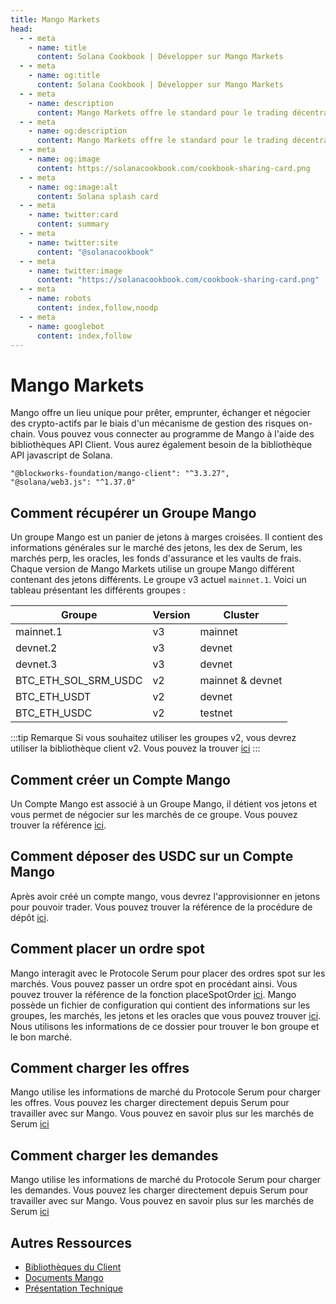 ```yaml
---
title: Mango Markets
head:
  - - meta
    - name: title
      content: Solana Cookbook | Développer sur Mango Markets
  - - meta
    - name: og:title
      content: Solana Cookbook | Développer sur Mango Markets
  - - meta
    - name: description
      content: Mango Markets offre le standard pour le trading décentralisé, à marge croisée. Apprenez à utiliser et à construire par-dessus Mango Markets.
  - - meta
    - name: og:description
      content: Mango Markets offre le standard pour le trading décentralisé, à marge croisée. Apprenez à utiliser et à construire par-dessus Mango Markets.
  - - meta
    - name: og:image
      content: https://solanacookbook.com/cookbook-sharing-card.png
  - - meta
    - name: og:image:alt
      content: Solana splash card
  - - meta
    - name: twitter:card
      content: summary
  - - meta
    - name: twitter:site
      content: "@solanacookbook"
  - - meta
    - name: twitter:image
      content: "https://solanacookbook.com/cookbook-sharing-card.png"
  - - meta
    - name: robots
      content: index,follow,noodp
  - - meta
    - name: googlebot
      content: index,follow
---
```


# Mango Markets

Mango offre un lieu unique pour prêter, emprunter, échanger et négocier des crypto-actifs par le biais d'un mécanisme de gestion des risques on-chain. Vous pouvez vous connecter au programme de Mango à l'aide des bibliothèques API Client. Vous aurez également besoin de la bibliothèque API javascript de Solana.

<CodeGroup>
  <CodeGroupItem title="TS" active>
  
```
"@blockworks-foundation/mango-client": "^3.3.27",
"@solana/web3.js": "^1.37.0"
```
  </CodeGroupItem>
</CodeGroup>

## Comment récupérer un Groupe Mango

Un groupe Mango est un panier de jetons à marges croisées. Il contient des informations générales sur le marché des jetons, les dex de Serum, les marchés perp, les oracles, les fonds d'assurance et les vaults de frais. Chaque version de Mango Markets utilise un groupe Mango différent contenant des jetons différents. Le groupe v3 actuel `mainnet.1`. Voici un tableau présentant les différents groupes :


| Groupe                | Version     | Cluster          |
|-----------------------|-------------|------------------|
| mainnet.1             | v3          | mainnet          |
| devnet.2              | v3          | devnet           |
| devnet.3              | v3          | devnet           | 
| BTC_ETH_SOL_SRM_USDC  | v2          | mainnet & devnet |
| BTC_ETH_USDT          | v2          | devnet           |
| BTC_ETH_USDC          | v2          | testnet          |


:::tip Remarque
Si vous souhaitez utiliser les groupes v2, vous devrez utiliser la bibliothèque client v2. Vous pouvez la trouver [ici](https://github.com/blockworks-foundation/mango-client-ts)
:::


<SolanaCodeGroup>
  <SolanaCodeGroupItem title="TS" active>

  <template v-slot:default>

@[code](@/code/mango/load-group/load-group.en.ts)

  </template>

  <template v-slot:preview>

@[code](@/code/mango/load-group/load-group.preview.en.ts)

  </template>
  
  </SolanaCodeGroupItem>
  
</SolanaCodeGroup>

## Comment créer un Compte Mango

Un Compte Mango est associé à un Groupe Mango, il détient vos jetons et vous permet de négocier sur les marchés de ce groupe. Vous pouvez trouver la référence [ici](https://blockworks-foundation.github.io/mango-client-v3/classes/MangoClient.html#createMangoAccount). 

<SolanaCodeGroup>
  <SolanaCodeGroupItem title="TS" active>
  
  <template v-slot:default>

@[code](@/code/mango/create-account/create-account.en.ts)

  </template>

  <template v-slot:preview>

@[code](@/code/mango/create-account/create-account.preview.en.ts)

  </template>

  </SolanaCodeGroupItem>

  <SolanaCodeGroupItem title="Anchor">

  <template v-slot:default>

@[code](@/code/mango/create-account/create-account.en.rs)

  </template>

  <template v-slot:preview>

@[code](@/code/mango/create-account/create-account.preview.en.rs)

  </template>

  </SolanaCodeGroupItem>
</SolanaCodeGroup>

## Comment déposer des USDC sur un Compte Mango
Après avoir créé un compte mango, vous devrez l'approvisionner en jetons pour pouvoir trader. Vous pouvez trouver la référence de la procédure de dépôt [ici](https://blockworks-foundation.github.io/mango-client-v3/classes/MangoClient.html#deposit). 

<SolanaCodeGroup>
  <SolanaCodeGroupItem title="TS" active>

  <template v-slot:default>

@[code](@/code/mango/deposit/deposit.en.ts)

  </template>

  <template v-slot:preview>

@[code](@/code/mango/deposit/deposit.preview.en.ts)  

  </template>
  
  </SolanaCodeGroupItem>
</SolanaCodeGroup>

## Comment placer un ordre spot
Mango interagit avec le Protocole Serum pour placer des ordres spot sur les marchés. Vous pouvez passer un ordre spot en procédant ainsi. Vous pouvez trouver la référence de la fonction placeSpotOrder [ici](https://blockworks-foundation.github.io/mango-client-v3/classes/MangoClient.html#placeSpotOrder). 
Mango possède un fichier de configuration qui contient des informations sur les groupes, les marchés, les jetons et les oracles que vous pouvez trouver [ici](https://github.com/blockworks-foundation/mango-client-v3/blob/main/src/ids.json). Nous utilisons les informations de ce dossier pour trouver le bon groupe et le bon marché.

<SolanaCodeGroup>
  <SolanaCodeGroupItem title="TS" active>
    
  <template v-slot:default>

@[code](@/code/mango/place-spot-order/place-spot-order.en.ts) 

  </template>

  <template v-slot:preview>

@[code](@/code/mango/place-spot-order/place-spot-order.preview.en.ts)

  </template>
 
  </SolanaCodeGroupItem>
</SolanaCodeGroup>

## Comment charger les offres
Mango utilise les informations de marché du Protocole Serum pour charger les offres. Vous pouvez les charger directement depuis Serum pour travailler avec sur Mango. Vous pouvez en savoir plus sur les marchés de Serum [ici](https://github.com/project-serum/serum-ts/tree/master/packages/serum)

<SolanaCodeGroup>
  <SolanaCodeGroupItem title="TS" active>

  <template v-slot:default>

@[code](@/code/mango/load-bids/load-bids.en.ts)

  </template>

  <template v-slot:preview>

@[code](@/code/mango/load-bids/load-bids.preview.en.ts)

  </template>

  </SolanaCodeGroupItem>
</SolanaCodeGroup>

## Comment charger les demandes
Mango utilise les informations de marché du Protocole Serum pour charger les demandes. Vous pouvez les charger directement depuis Serum pour travailler avec sur Mango. Vous pouvez en savoir plus sur les marchés de Serum [ici](https://github.com/project-serum/serum-ts/tree/master/packages/serum)

<SolanaCodeGroup>
  <SolanaCodeGroupItem title="TS" active>

  <template v-slot:default>

@[code](@/code/mango/load-asks/load-asks.en.ts)

  </template>

  <template v-slot:preview>

@[code](@/code/mango/load-asks/load-asks.preview.en.ts)

  </template>

  </SolanaCodeGroupItem>
</SolanaCodeGroup>

## Autres Ressources

- [Bibliothèques du Client](https://docs.mango.markets/development-resources/client-libraries)
- [Documents Mango](https://docs.mango.markets)
- [Présentation Technique](https://mango-markets.notion.site/Technical-Intro-to-Mango-Markets-15a650e4799e41c8bfc043fbf079e6f9)
